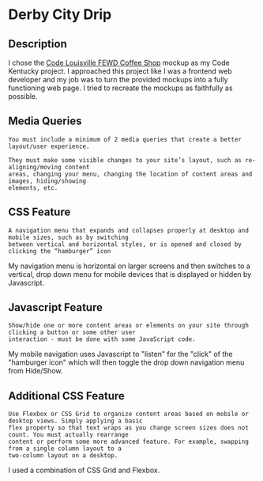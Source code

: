 # Derby City Drip
## Description
I chose the [Code Louisville FEWD Coffee Shop](https://github.com/CodeLouisville/FEWD-CoffeeShop) mockup as my Code Kentucky project. I approached this project like I was a frontend web developer and my job was to turn the provided mockups into a fully functioning web page. I tried to recreate the mockups as faithfully as possible. 

## Media Queries
```
You must include a minimum of 2 media queries that create a better layout/user experience.

They must make some visible changes to your site’s layout, such as re-aligning/moving content 
areas, changing your menu, changing the location of content areas and images, hiding/showing 
elements, etc. 
```

## CSS Feature
```
A navigation menu that expands and collapses properly at desktop and mobile sizes, such as by switching 
between vertical and horizontal styles, or is opened and closed by clicking the “hamburger” icon
```
My navigation menu is horizontal on larger screens and then switches to a vertical, drop down menu for mobile devices that is displayed or hidden by Javascript.

## Javascript Feature
```
Show/hide one or more content areas or elements on your site through clicking a button or some other user 
interaction - must be done with some JavaScript code.
```
My mobile navigation uses Javascript to "listen" for the "click" of the "hamburger icon" which will then toggle the drop down navigation menu from Hide/Show.

## Additional CSS Feature
```
Use Flexbox or CSS Grid to organize content areas based on mobile or desktop views. Simply applying a basic 
flex property so that text wraps as you change screen sizes does not count. You must actually rearrange 
content or perform some more advanced feature. For example, swapping from a single column layout to a 
two-column layout on a desktop.
```
I used a combination of CSS Grid and Flexbox. 




